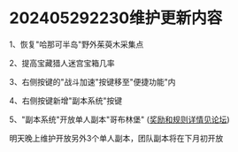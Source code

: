 # 202405292230维护更新内容

1、恢复"哈那可半岛"野外茱萸木采集点

&#x20;2、提高宝藏猎人迷宫宝箱几率

&#x20;3、右侧按键的"战斗加速"按键移至"便捷功能"内

&#x20;4、右侧按键新增"副本系统"按键

&#x20;5、"副本系统"开放单人副本"哥布林堡" ([奖励和规则详情见论坛](../te-se-xi-tong/mei-zhou-fu-ben.md))

明天晚上维护开放另外3个单人副本，团队副本将在下月初开放
